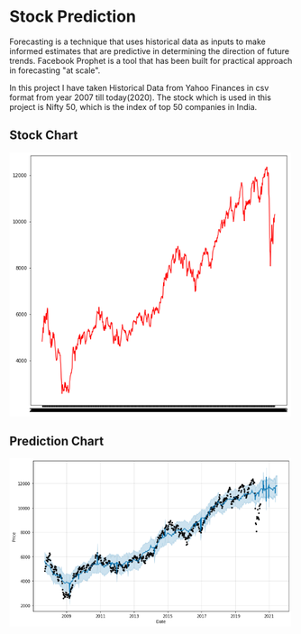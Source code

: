 # Stock Prediction

Forecasting is a technique that uses historical data as inputs to make informed estimates that are predictive in determining the direction of future trends. Facebook Prophet is a tool that has been built for practical approach in forecasting "at scale".

In this project I have taken Historical Data from Yahoo Finances in csv format from year 2007 till today(2020). The stock which is used in this project is Nifty 50, which is the index of top 50 companies in India.

## Stock Chart

<img src = '/img/1.png' width = 500>

## Prediction Chart

<img src = '/img/2.png' width = 500>
